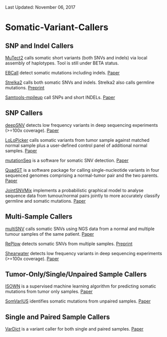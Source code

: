 Last Updated: November 06, 2017

# Somatic-Variant-Callers

## SNP and Indel Callers
[MuTect2](https://software.broadinstitute.org/gatk/documentation/tooldocs/current/org_broadinstitute_gatk_tools_walkers_cancer_m2_MuTect2.php) calls somatic short variants (both SNVs and indels) via local assembly of haplotypes. Tool is still under BETA status.

[EBCall](https://github.com/friend1ws/EBCall) detect somatic mutations including indels. [Paper](https://www.ncbi.nlm.nih.gov/pubmed/?term=23471004)

[Strelka2](https://github.com/Illumina/strelka) calls both somatic SNVs and indels. Strelka2 also calls germline mutations. [Preprint](https://www.biorxiv.org/content/early/2017/09/25/192872)

[Samtools-mpileup](http://www.htslib.org/doc/samtools.html) call SNPs and short INDELs. [Paper](https://www.ncbi.nlm.nih.gov/pubmed/21320865) 

## SNP Callers
[deepSNV](http://www.bioconductor.org/packages/release/bioc/html/deepSNV.html) detects low frequency variants in deep sequencing experiments (>=100x coverage). [Paper](https://www.ncbi.nlm.nih.gov/pmc/articles/PMC3998123/)

[LoLoPicker](https://github.com/jcarrotzhang/LoLoPicker) calls somatic variants from tumor sample against matched normal sample plus a user-defined control panel of additional normal samples. [Paper](https://www.ncbi.nlm.nih.gov/pubmed/28416765)

[mutationSeq](http://shahlab.ca/projects/mutationseq/) is a software for somatic SNV detection. [Paper](https://www.ncbi.nlm.nih.gov/pubmed/22084253)

[QuadGT](http://www.iro.umontreal.ca/~csuros/quadgt/) is a software package for calling single-nucleotide variants in four sequenced genomes comprising a normal-tumor pair and the two parents. [Paper](https://www.ncbi.nlm.nih.gov/pubmed/?term=23734724)

[JointSNVMix](https://code.google.com/archive/p/joint-snv-mix/) implements a probabilistic graphical model to analyse sequence data from tumour/normal pairs jointly to more accurately classify germline and somatic mutations. [Paper](https://www.ncbi.nlm.nih.gov/pubmed/22285562)

## Multi-Sample Callers
[multiSNV](https://bitbucket.org/joseph07/multisnv/wiki/Home) calls somatic SNVs using NGS data from a normal and multiple tumour samples of the same patient. [Paper](https://www.ncbi.nlm.nih.gov/pubmed/25722372)

[RePlow](https://sourceforge.net/p/replow/wiki/Home/) detects somatic SNVs from multiple samples. [Preprint](https://www.biorxiv.org/content/early/2017/08/23/179713)

[Shearwater](http://www.bioconductor.org/packages/release/bioc/html/deepSNV.html) detects low frequency variants in deep sequencing experiments (>=100x coverage). [Paper](https://www.ncbi.nlm.nih.gov/pmc/articles/PMC3998123/)

## Tumor-Only/Single/Unpaired Sample Callers
[ISOWN](https://github.com/ikalatskaya/ISOWN) is a supervised machine learning algorithm for predicting somatic mutations from tumor only samples. [Paper](https://www.ncbi.nlm.nih.gov/pubmed/28659176)

[SomVarIUS](https://github.com/kylessmith/SomVarIUS) identifies somatic mutations from unpaired samples. [Paper](https://www.ncbi.nlm.nih.gov/pubmed/26589277)

## Single and Paired Sample Callers
[VarDict](https://github.com/AstraZeneca-NGS/VarDict) is a variant caller for both single and paired samples. [Paper](https://www.ncbi.nlm.nih.gov/pubmed/27060149)
